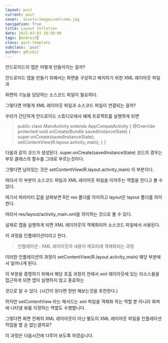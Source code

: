 ```yaml
---
layout: post
current: post
cover:  assets/images/welcome.jpg
navigation: True
title: Layout Inflation
date: 2021-03-03 18:50:00
tags: [Android]
class: post-template
subclass: 'post'
author: gMinGit
---
```


안드로이드의 앱은 어떻게 만들어지는 걸까?

안드로이드 앱을 만들기 위해서는 화면을 구성하고 배치하기 위한 XML 레이아웃 파일과

화면의 기능을 담당하는 소스코드 파일이 필요하다.

그렇다면 어떻게 XML 레이아웃 파일과 소스코드 파일이 연결되는 걸까?

우리가 간단하게 안드로이드 스튜디오에서 예제 프로젝트를 실행하게 되면

> public class MainActivity extends AppCompatActivity {
    @Override
    protected void onCreate(Bundle savedInstanceState) {
        super.onCreate(savedInstanceState);
        setContentView(R.layout.activity_main);
    }
}

다음과 같이 코드가 생성된다. super.onCreate(savedInstanceState) 코드의 경우는 부모 클래스의 함수를 그대로 부르는것이다.

그렇다면 남아있는 것은 setContentView(R.layout.activity_main) 이 부분이다.

따라서 이 부분이 소스코드 파일과 XML 레이아웃 파일을 이어주는 역할을 한다고 볼 수 있다.

여기서 파라미터 값을 살펴보면 R은 res 폴더를 의미하고 layout은 layout 폴더를 의미한다.

따라서 res/layout/activity_main.xml을 의미하는 것으로 볼 수 있다.

실제로 앱을 실행하게 되면 XML 레이아웃이 객체화되어 소스코드 파일에서 사용된다.

이 과정을 인플레이션이라고 한다.

> 인플레이션 : XML 레이아웃의 내용이 메모리에 객체화되는 과정

이러한 인플레이션의 과정이 setContentView(R.layout.activity_main) 해당 부분에서 일어나게 된다.

이 부분을 증명하기 위해서 해당 호출 과정의 전에서 xml 레이아웃에 있는 리소스들을 접근하게 되면 앱이 실행하지 않고 종료하는

것으로 알 수 있다. (시간이 된다면 한번 해보는것을 추천한다.)

하지만 setContentView 라는 메서드는 xml 파일을 객체화 하는 역할 뿐 아니라 화며에 나타낼 뷰를 지정하는 역할도 수행합니다.

그렇다면 화면 전체의 XML 레이아웃이 아닌 별도의 XML 레이아웃 파일을 인플레이션 작업을 할 순 없는걸까요?

이 과정은 다음시간에 다루어 보도록 하겠습니다.